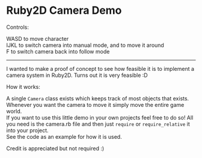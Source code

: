 # Ruby2D Camera Demo

Controls:

WASD to move character  
IJKL to switch camera into manual mode, and to move it around  
F to switch camera back into follow mode  

---

I wanted to make a proof of concept to see how feasible it is to implement a camera system in Ruby2D. Turns out it is very feasible :D  

How it works:

A single `Camera` class exists which keeps track of most objects that exists. Whenever you want the camera to move it simply move the entire game world.  
If you want to use this little demo in your own projects feel free to do so! All you need is the camera.rb file and then just `require` or `require_relative` it into your project.  
See the code as an example for how it is used.

Credit is appreciated but not required :)


